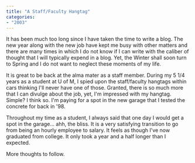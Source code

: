 ```yaml
---
title: "A Staff/Faculty Hangtag"
categories:
- "2003"
---
```


It has been much too long since I have taken the time to write a blog. The new year along with the new job have kept me busy with other matters and there are many times in which I do not know if I can write with the caliber of thought that I will typically expend in a blog. Yet, the Winter shall soon turn to Spring and I do not want to neglect these moments of my life.

It is great to be back at the alma mater as a staff member. During my 5 1/4 years as a student at U of M, I spied upon the staff/faculty hangtags within cars thinking I'll never have one of those. Granted, there is so much more that I can divulge about the job, yet, I'm impressed with my hangtag. Simple? I think so. I'm paying for a spot in the new garage that I tested the concrete for back in '98.

Throughout my time as a student, I always said that one day I would get a spot in the garage... ahh, the bliss. It is a very satisfying transition to go from being an hourly employee to salary. It feels as though I've now graduated from college. It only took a year and a half longer than I expected.

More thoughts to follow.